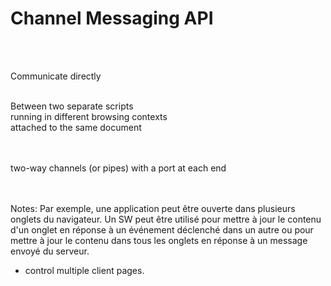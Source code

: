 <!-- .slide: class="center" -->

# Channel Messaging API

<br><br>

Communicate directly

<!-- .element: class="center" -->

<br>
Between two separate scripts
<!-- .element: class="center" -->

<br>
running in different browsing contexts
<!-- .element: class="center" -->

<br>
attached to the same document
<!-- .element: class="center" -->

<br><br>
two-way channels (or pipes) with a port at each end

<!-- .element: class="center" -->

<br><br>
Notes: Par exemple, une application peut être ouverte dans plusieurs onglets du navigateur.
Un SW peut être utilisé pour mettre à jour le contenu d'un onglet en réponse à un événement déclenché dans un autre
ou pour mettre à jour le contenu dans tous les onglets en réponse à un message envoyé du serveur.<br/>

- control multiple client pages.
